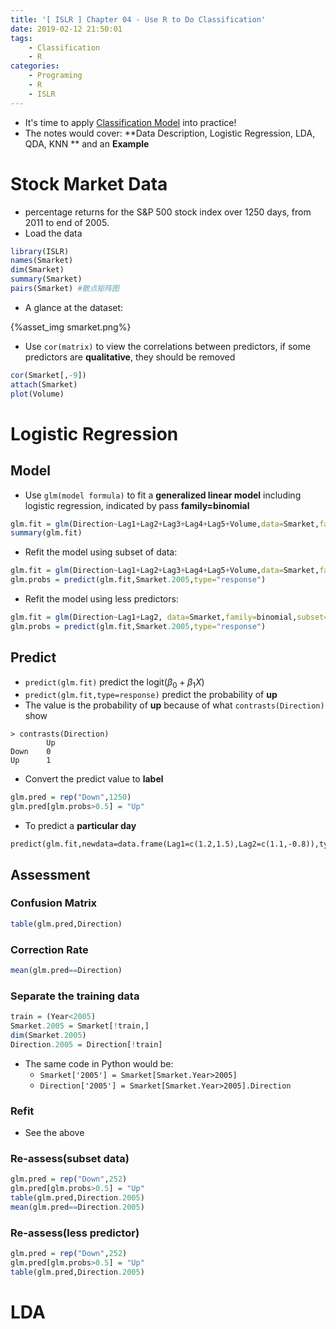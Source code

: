 ```yaml
---
title: '[ ISLR ] Chapter 04 - Use R to Do Classification'
date: 2019-02-12 21:50:01
tags:
	- Classification
	- R
categories:
	- Programing
	- R
	- ISLR
---
```


- It's time to apply [Classification Model](https://dosakaling.github.io/Data-Analysis/Statistical-Learning/ISLR-Chapter-04-Classification/) into practice!
- The notes would cover: **Data Description, Logistic Regression, LDA, QDA, KNN ** and an **Example**

<!--more-->

# Stock Market Data

- percentage returns for the S&P 500 stock index over 1250 days, from 2011 to end of 2005.
- Load the data

```R
library(ISLR)
names(Smarket)
dim(Smarket)
summary(Smarket)
pairs(Smarket) #散点矩阵图
```

- A glance at the dataset:

{%asset_img smarket.png%}

- Use `cor(matrix)` to view the correlations between predictors, if some predictors are **qualitative**, they should be removed

```R
cor(Smarket[,-9])
attach(Smarket)
plot(Volume)
```

# Logistic Regression

## Model

- Use `glm(model formula)` to fit a **generalized linear model** including logistic regression, indicated by pass **family=binomial**

```R
glm.fit = glm(Direction~Lag1+Lag2+Lag3+Lag4+Lag5+Volume,data=Smarket,family=binomial)
summary(glm.fit)
```

- Refit the model using subset of data:

```R
glm.fit = glm(Direction~Lag1+Lag2+Lag3+Lag4+Lag5+Volume,data=Smarket,family=binomial,subset=train)
glm.probs = predict(glm.fit,Smarket.2005,type="response")
```

- Refit the model using less predictors:

```R
glm.fit = glm(Direction~Lag1+Lag2, data=Smarket,family=binomial,subset=train)
glm.probs = predict(glm.fit,Smarket.2005,type="response")
```



## Predict

- `predict(glm.fit)` predict the logit($\beta_0+\beta_1X​$)
- `predict(glm.fit,type=response)` predict the probability of **up**
- The value is the probability of **up** because of what  `contrasts(Direction)` show

```
> contrasts(Direction)
		Up
Down 	0
Up		1
```

- Convert the predict value to **label**

```R
glm.pred = rep("Down",1250)
glm.pred[glm.probs>0.5] = "Up"
```

- To predict a **particular day**

```
predict(glm.fit,newdata=data.frame(Lag1=c(1.2,1.5),Lag2=c(1.1,-0.8)),type="response")
```



## Assessment 

### Confusion Matrix

```R
table(glm.pred,Direction)
```

### Correction Rate

```R
mean(glm.pred==Direction)
```

### Separate the training data

```R
train = (Year<2005)
Smarket.2005 = Smarket[!train,]
dim(Smarket.2005)
Direction.2005 = Direction[!train]
```

- The same code in Python would be:
  - `Smarket['2005'] = Smarket[Smarket.Year>2005]`
  - `Direction['2005'] = Smarket[Smarket.Year>2005].Direction`

 ### Refit

- See the above

### Re-assess(subset data)

```R
glm.pred = rep("Down",252)
glm.pred[glm.probs>0.5] = "Up"
table(glm.pred,Direction.2005)
mean(glm.pred==Direction.2005)
```

### Re-assess(less predictor)

```R
glm.pred = rep("Down",252)
glm.pred[glm.probs>0.5] = "Up"
table(glm.pred,Direction.2005)
```

# LDA

